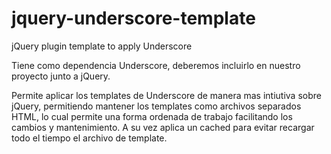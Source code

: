 # jquery-underscore-template
jQuery plugin template to apply Underscore

Tiene como dependencia Underscore, deberemos incluirlo en nuestro proyecto junto a jQuery.

Permite aplicar los templates de Underscore de manera mas intiutiva sobre jQuery, permitiendo mantener los templates como archivos separados HTML, lo cual permite una forma ordenada de trabajo facilitando los cambios y mantenimiento. A su vez aplica un cached para evitar recargar todo el tiempo el archivo de template.
